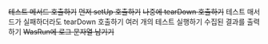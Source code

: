 ~~테스트 메서드 호출하기~~
~~먼저 setUp 호출하기~~
~~나중에 tearDown 호출하기~~
테스트 매서드가 실패하더라도 tearDown 호출하기
여러 개의 테스트 실행하기
수집된 결과를 출력하기
~~WasRun에 로그 문자열 남기기~~